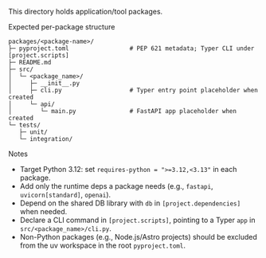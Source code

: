 This directory holds application/tool packages.

Expected per-package structure

```
packages/<package-name>/
├─ pyproject.toml                 # PEP 621 metadata; Typer CLI under [project.scripts]
├─ README.md
├─ src/
│  └─ <package_name>/
│     ├─ __init__.py
│     ├─ cli.py                   # Typer entry point placeholder when created
│     └─ api/
│        └─ main.py               # FastAPI app placeholder when created
└─ tests/
   ├─ unit/
   └─ integration/
```

Notes
- Target Python 3.12: set `requires-python = ">=3.12,<3.13"` in each package.
- Add only the runtime deps a package needs (e.g., `fastapi`, `uvicorn[standard]`, `openai`).
- Depend on the shared DB library with `db` in `[project.dependencies]` when needed.
- Declare a CLI command in `[project.scripts]`, pointing to a Typer `app` in `src/<package_name>/cli.py`.
- Non-Python packages (e.g., Node.js/Astro projects) should be excluded from the uv workspace in the root `pyproject.toml`.

